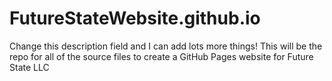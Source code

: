# FutureStateWebsite.github.io
Change this description field and I can add lots more things!
This will be the repo for all of the source files to create a GitHub Pages website for Future State LLC
